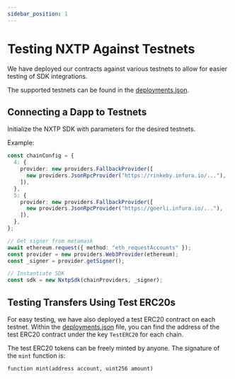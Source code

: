 ```yaml
---
sidebar_position: 1
---
```


# Testing NXTP Against Testnets

We have deployed our contracts against various testnets to allow for easier testing of SDK integrations.

The supported testnets can be found in the [deployments.json](https://github.com/connext/nxtp/blob/main/packages/contracts/deployments.json).

## Connecting a Dapp to Testnets

Initialize the NXTP SDK with parameters for the desired testnets.

Example:

```typescript
const chainConfig = {
  4: {
    provider: new providers.FallbackProvider([
      new providers.JsonRpcProvider("https://rinkeby.infura.io/..."),
    ]),
  },
  5: {
    provider: new providers.FallbackProvider([
      new providers.JsonRpcProvider("https://goerli.infura.io/..."),
    ]),
  },
};

// Get signer from metamask
await ethereum.request({ method: "eth_requestAccounts" });
const provider = new providers.Web3Provider(ethereum);
const _signer = provider.getSigner();

// Instantiate SDK
const sdk = new NxtpSdk(chainProviders, _signer);
```

## Testing Transfers Using Test ERC20s

For easy testing, we have also deployed a test ERC20 contract on each testnet. Within the [deployments.json](https://github.com/connext/nxtp/blob/main/packages/contracts/deployments.json) file, you can find the address of the test ERC20 contract under the key `TestERC20` for each chain.

The test ERC20 tokens can be freely minted by anyone. The signature of the `mint` function is:

```
function mint(address account, uint256 amount)
```
